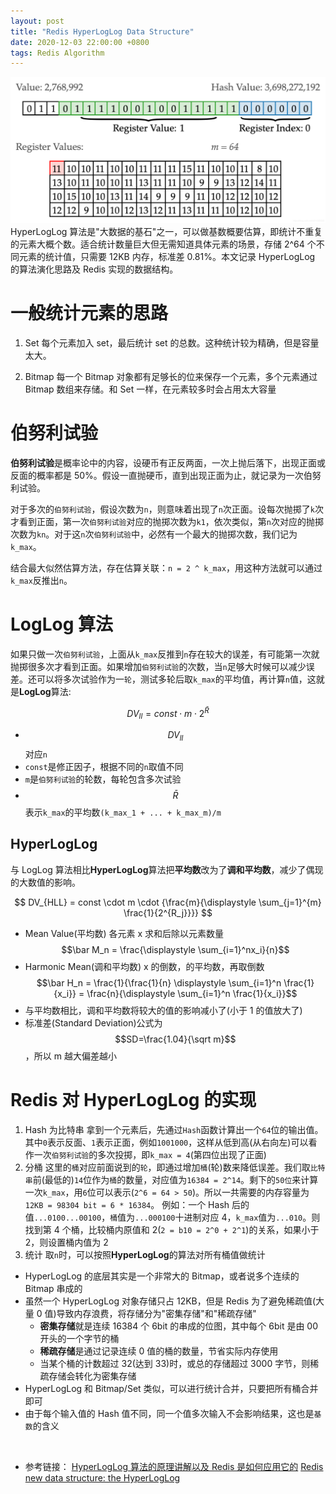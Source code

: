 ```yaml
---
layout: post
title: "Redis HyperLogLog Data Structure"
date: 2020-12-03 22:00:00 +0800
tags: Redis Algorithm
---
```


![Peano](/assets/images/2020-12-03-Redis_HyperLogLog_1.png)
HyperLogLog 算法是"大数据的基石"之一，可以做基数概要估算，即统计不重复的元素大概个数。适合统计数量巨大但无需知道具体元素的场景，存储 2^64 个不同元素的统计值，只需要 12KB 内存，标准差 0.81%。本文记录 HyperLogLog 的算法演化思路及 Redis 实现的数据结构。

# 一般统计元素的思路

1. Set
   每个元素加入 set，最后统计 set 的总数。这种统计较为精确，但是容量太大。

2. Bitmap
   每一个 Bitmap 对象都有足够长的位来保存一个元素，多个元素通过 Bitmap 数组来存储。和 Set 一样，在元素较多时会占用太大容量

# 伯努利试验

**伯努利试验**是概率论中的内容，设硬币有正反两面，一次上抛后落下，出现正面或反面的概率都是 50%。假设一直抛硬币，直到出现正面为止，就记录为一次伯努利试验。

对于多次的`伯努利试验`，假设次数为`n`，则意味着出现了`n`次正面。设每次抛掷了`k`次才看到正面，第一次`伯努利试验`对应的抛掷次数为`k1`，依次类似，第`n`次对应的抛掷次数为`kn`。对于这`n`次`伯努利试验`中，必然有一个最大的抛掷次数，我们记为`k_max`。

结合最大似然估算方法，存在估算关联：`n = 2 ^ k_max`，用这种方法就可以通过`k_max`反推出`n`。

# LogLog 算法

如果只做一次`伯努利试验`，上面从`k_max`反推到`n`存在较大的误差，有可能第一次就抛掷很多次才看到正面。如果增加`伯努利试验`的次数，当`n`足够大时候可以减少误差。还可以将多次试验作为一`轮`，测试多轮后取`k_max`的平均值，再计算`n`值，这就是**LogLog**算法:

$$DV_{ll} = const \cdot m \cdot 2^{\bar R}$$

- $$DV_{ll}$$对应`n`
- `const`是修正因子，根据不同的`n`取值不同
- `m`是`伯努利试验`的轮数，每轮包含多次试验
- $$\bar R$$表示`k_max`的平均数`(k_max_1 + ... + k_max_m)/m`

## HyperLogLog

与 LogLog 算法相比**HyperLogLog**算法把**平均数**改为了**调和平均数**，减少了偶现的大数值的影响。

$$
DV_{HLL} = const \cdot m \cdot {\frac{m}{\displaystyle \sum_{j=1}^{m} \frac{1}{2^{R_j}}}}
$$

- Mean Value(平均数)
  各元素 x 求和后除以元素数量
  $$\bar M_n = \frac{\displaystyle \sum_{i=1}^nx_i}{n}$$
- Harmonic Mean(调和平均数)
  x 的倒数，的平均数，再取倒数
  $$\bar H_n = \frac{1}{\frac{1}{n} \displaystyle \sum_{i=1}^n \frac{1}{x_i}} = \frac{n}{\displaystyle \sum_{i=1}^n \frac{1}{x_i}}$$
- 与平均数相比，调和平均数将较大的值的影响减小了(小于 1 的值放大了)
- 标准差(Standard Deviation)公式为$$SD=\frac{1.04}{\sqrt m}$$，所以 m 越大偏差越小

# Redis 对 HyperLogLog 的实现

1. Hash 为比特串
   拿到一个元素后，先通过`Hash`函数计算出一个`64`位的输出值。其中`0`表示反面、`1`表示正面，例如`1001000`，这样从低到高(从右向左)可以看作一次`伯努利试验`的多次投掷，即`k_max = 4`(第四位出现了正面)
2. 分桶
   这里的`桶`对应前面说到的`轮`，即通过增加`桶`(轮)数来降低误差。我们取`比特串`前(最低的)`14`位作为`桶`的数量，对应值为`16384 = 2^14`。剩下的`50位`来计算一次`k_max`，用`6`位可以表示(`2^6 = 64 > 50`)。所以一共需要的内存容量为`12KB = 98304 bit = 6 * 16384`。
   例如：一个 Hash 后的值`...0100...00100`，`桶`值为`...000100`十进制对应 4，`k_max`值为`...010`。则找到第 4 个桶，比较桶内原值和 2(`2 = b10 = 2^0 + 2^1`)的关系，如果小于 2，则设置桶内值为 2
3. 统计
   取`n`时，可以按照**HyperLogLog**的算法对所有桶值做统计

- HyperLogLog 的底层其实是一个非常大的 Bitmap，或者说多个连续的 Bitmap 串成的
- 虽然一个 HyperLogLog 对象存储只占 12KB，但是 Redis 为了避免稀疏值(大量 0 值)导致内存浪费，将存储分为"密集存储"和"稀疏存储"
  - **密集存储**就是连续 16384 个 6bit 的串成的位图，其中每个 6bit 是由 00 开头的一个字节的桶
  - **稀疏存储**是通过记录连续 0 值的桶的数量，节省实际内存使用
  - 当某个桶的计数超过 32(达到 33)时，或总的存储超过 3000 字节，则稀疏存储会转化为密集存储
- HyperLogLog 和 Bitmap/Set 类似，可以进行统计合并，只要把所有桶合并即可
- 由于每个输入值的 Hash 值不同，同一个值多次输入不会影响结果，这也是`基数`的含义

<br>

- 参考链接：
  [HyperLogLog 算法的原理讲解以及 Redis 是如何应用它的](https://www.cnblogs.com/linguanh/p/10460421.html)
  [Redis new data structure: the HyperLogLog](http://antirez.com/news/75)
